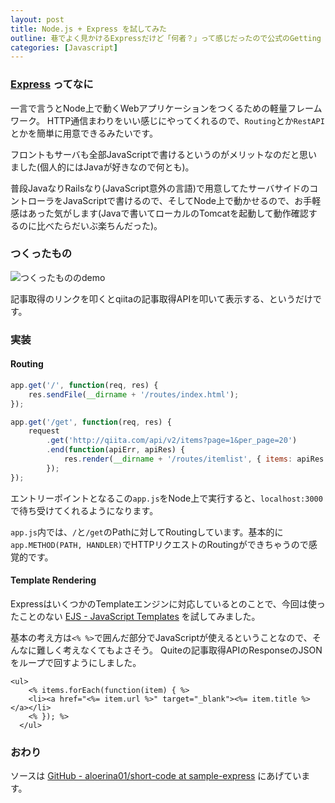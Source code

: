 ```yaml
---
layout: post
title: Node.js + Express を試してみた
outline: 巷でよく見かけるExpressだけど「何者？」って感じだったので公式のGetting Startedを軽く触ってみたので、その覚書き。せっかくなので普段使わないEJSテンプレートなんかも軽く使ってみた。
categories: [Javascript]
---
```


### [Express](http://expressjs.com/) ってなに
一言で言うとNode上で動くWebアプリケーションをつくるための軽量フレームワーク。
HTTP通信まわりをいい感じにやってくれるので、`Routing`とか`RestAPI`とかを簡単に用意できるみたいです。

フロントもサーバも全部JavaScriptで書けるというのがメリットなのだと思いました(個人的にはJavaが好きなので何とも)。

普段JavaなりRailsなり(JavaScript意外の言語)で用意してたサーバサイドのコントローラをJavaScriptで書けるので、そしてNode上で動かせるので、お手軽感はあった気がします(Javaで書いてローカルのTomcatを起動して動作確認するのに比べたらだいぶ楽ちんだった)。

### つくったもの
![つくったもののdemo](https://cdn.rawgit.com/aloerina01/short-code/sample-express/demo.gif)

記事取得のリンクを叩くとqiitaの記事取得APIを叩いて表示する、というだけです。

### 実装

#### Routing

```javascript
app.get('/', function(req, res) {
    res.sendFile(__dirname + '/routes/index.html');
});

app.get('/get', function(req, res) {
    request
        .get('http://qiita.com/api/v2/items?page=1&per_page=20')
        .end(function(apiErr, apiRes) {
            res.render(__dirname + '/routes/itemlist', { items: apiRes.body });
        });
});
```

エントリーポイントとなるこの`app.js`をNode上で実行すると、`localhost:3000`で待ち受けてくれるようになります。

`app.js`内では、`/`と`/get`のPathに対してRoutingしています。基本的に`app.METHOD(PATH, HANDLER)`でHTTPリクエストのRoutingができちゃうので感覚的です。

#### Template Rendering
ExpressはいくつかのTemplateエンジンに対応しているとのことで、今回は使ったことのない [EJS - JavaScript Templates](http://www.embeddedjs.com/) を試してみました。

基本の考え方は`<% %>`で囲んだ部分でJavaScriptが使えるということなので、そんなに難しく考えなくてもよさそう。
Quiteの記事取得APIのResponseのJSONをループで回すようにしました。

```ejs
<ul>
    <% items.forEach(function(item) { %>
    <li><a href="<%= item.url %>" target="_blank"><%= item.title %></a></li>
    <% }); %>
  </ul>
```


### おわり
ソースは [GitHub - aloerina01/short-code at sample-express](https://github.com/aloerina01/short-code/tree/sample-express) にあげています。
